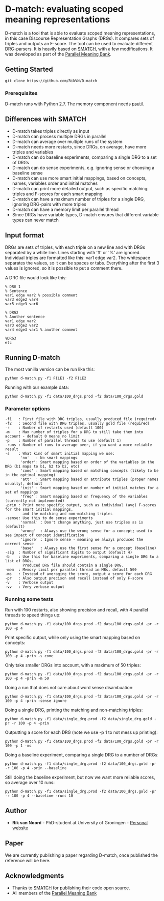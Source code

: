 # D-match: evaluating scoped meaning representations

D-match is a tool that is able to evaluate scoped meaning representations, in this case Discourse Representation Graphs (DRGs). It compares sets of triples and outputs an F-score. The tool can be used to evaluate different DRG-parsers.
It is heavily based on [SMATCH](https://github.com/snowblink14/smatch), with a few modifications. It was developed as part of the [Parallel Meaning Bank](www.pmb.let.rug.nl).

## Getting Started

```
git clone https://github.com/RikVN/D-match
```

### Prerequisites

D-match runs with Python 2.7. The memory component needs [psutil](https://pypi.python.org/pypi/psutil).

## Differences with SMATCH ##

* D-match takes triples directly as input
* D-match can process multiple DRGs in parallel
* D-match can average over multiple runs of the system
* D-match needs more restarts, since DRGs, on average, have more triples and variables
* D-match can do baseline experiments, comparing a single DRG to a set of DRGs
* D-match can do sense experiments, e.g. ignoring sense or choosing a baseline sense
* D-match can use more smart initial mappings, based on concepts, names, variables order and initial matches
* D-match can print more detailed output, such as specific matching triples and F-scores for each smart mapping
* D-match can have a maximum number of triples for a single DRG, ignoring DRG-pairs with more triples
* D-match can have a memory limit per parallel thread
* Since DRGs have variable types, D-match ensures that different variable types can never match

## Input format ##

DRGs are sets of triples, with each triple on a new line and with DRGs separated by a white line. Lines starting with '#' or '%' are ignored. Individual triples are formatted like this: var1 edge var2. The whitespace separates the values, so it can be spaces or tabs. Everything after the first 3 values is ignored, so it is possible to put a comment there.

A DRG file would look like this:

```
% DRG 1
% Sentence
var1 edge var2 % possible comment
var3 edge2 var4
var5 edge3 var6

% DRG2
% Another sentence
var1 edge var2
var3 edge2 var2
var4 edge3 var1 % another comment

%DRG3
etc
```

## Running D-match

The most vanilla version can be run like this:

```
python d-match.py -f1 FILE1 -f2 FILE2
```

Running with our example data:

```
python d-match.py -f1 data/100_drgs.prod -f2 data/100_drgs.gold
```

### Parameter options ###

```
-f1   : First file with DRG triples, usually produced file (required)
-f2   : Second file with DRG triples, usually gold file (required)
-r    : Number of restarts used (default 100)
-m    : Max number of triples for a DRG to still take them into account - default 0 means no limit
-p    : Number of parallel threads to use (default 1)
-runs : Number of runs to average over, if you want a more reliable result
-s    : What kind of smart initial mapping we use:
       'no'   : No smart mappings
       'order': Smart mapping based on order of the variables in the DRG (b1 maps to b1, b2 to b2, etc)
       'conc' : Smart mapping based on matching concepts (likely to be in the optimal mapping)
       'att'  : Smart mapping based on attribute triples (proper names usually), default
       'init' : Smart mapping based on number of initial matches for a set of mappings
       'freq' : Smart mapping based on frequency of the variables (currently not implemented)
-prin : Print more specific output, such as individual (avg) F-scores for the smart initial mappings, 
        and the matching and non-matching triples
-sense: Use this to do sense experiments
       'normal' : Don't change anything, just use triples as is (default)   
       'wrong'  : Always use the wrong sense for a concept; used to see impact of concept identification
       'ignore' : Ignore sense - meaning we always produced the correct sense
       'base'   : Always use the first sense for a concept (baseline)
-sig  : Number of significant digits to output (default 4)
-b    : Use this for baseline experiments, comparing a single DRG to a list of DRGs. 
        Produced DRG file should contain a single DRG.
-mem  : Memory limit per parallel thread in MBs, default 500        
-ms   : Instead of averaging the score, output a score for each DRG
-pr   : Also output precison and recall instead of only F-score
-v    : Verbose output
-vv   : Very verbose output  
```

### Running some tests ###

Run with 100 restarts, also showing precision and recall,  with 4 parallel threads to speed things up:

```
python d-match.py -f1 data/100_drgs.prod -f2 data/100_drgs.gold -pr -r 100 -p 4
```

Print specific output, while only using the smart mapping based on concepts:

```
python d-match.py -f1 data/100_drgs.prod -f2 data/100_drgs.gold -pr -r 100 -p 4 -prin -s conc
```

Only take smaller DRGs into account, with a maximum of 50 triples:

```
python d-match.py -f1 data/100_drgs.prod -f2 data/100_drgs.gold -pr -r 100 -p 4 -prin -m 50
```

Doing a run that does not care about word sense disambuation:

```
python d-match.py -f1 data/100_drgs.prod -f2 data/100_drgs.gold -pr -r 100 -p 4 -prin -sense ignore
```

Doing a single DRG, printing the matching and non-matching triples:

```
python d-match.py -f1 data/single_drg.prod -f2 data/single_drg.gold -pr -r 100 -p 4 -prin
```

Outputting a score for each DRG (note we use -p 1 to not mess up printing):

```
python d-match.py -f1 data/100_drgs.prod -f2 data/100_drgs.gold -pr -r 100 -p 1 -ms
```

Doing a baseline experiment, comparing a single DRG to a number of DRGs:

```
python d-match.py -f1 data/single_drg.prod -f2 data/100_drgs.gold -pr -r 100 -p 4 -prin --baseline
```

Still doing the baseline experiment, but now we want more reliable scores, so average over 10 runs:

```
python d-match.py -f1 data/single_drg.prod -f2 data/100_drgs.gold -pr -r 100 -p 4 --baseline -runs 10
```

## Author

* **Rik van Noord** - PhD-student at University of Groningen - [Personal website](www.rikvannoord.nl)

## Paper ##

We are currently publishing a paper regarding D-match, once published the reference will be here.

## Acknowledgments

* Thanks to [SMATCH](https://github.com/snowblink14/smatch) for publishing their code open source.
* All members of the [Parallel Meaning Bank](www.pmb.let.rug.nl)
